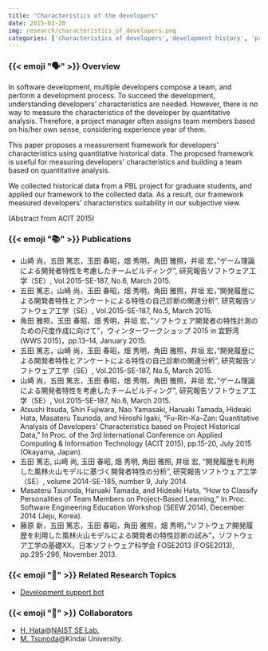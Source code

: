 ```yaml
---
title: "Characteristics of the developers"
date: 2015-03-20
img: research/characteristics_of_developers.png
categories: ['characteristics of developers','development history', 'project analysis']
---
```


### {{< emoji ":speaking_head:" >}} Overview

In software development, multiple developers compose a team, and perform a development process.
To succeed the development, understanding developers' characteristics are needed.
However, there is no way to measure the characteristics of the developer by quantitative analysis.
Therefore, a project manager often assigns team members based on his/her own sense, considering experience year of them.

This paper proposes a measurement framework for developers' characteristics using quantitative historical data.
The proposed framework is useful for measuring developers' characteristics and building a team based on quantitative analysis.

We collected historical data from a PBL project for graduate students, and applied our framework to the collected data.
As a result, our framework measured developers' characteristics suitability in our subjective view.

(Abstract from ACIT 2015)

### {{< emoji ":books:" >}} Publications

* 山崎 尚，五田 篤志，玉田 春昭，畑 秀明，角田 雅照，井垣 宏，”ゲーム理論による開発者特性を考慮したチームビルディング”, 研究報告ソフトウェア工学（SE）, Vol.2015-SE-187, No.6, March 2015.
* 五田 篤志，山崎 尚，玉田 春昭，畑 秀明，角田 雅照，井垣 宏，”開発履歴による開発者特性とアンケートによる特性の自己診断の関連分析”, 研究報告ソフトウェア工学（SE）, Vol.2015-SE-187, No.5, March 2015.
* 角田 雅照，玉田 春昭，畑 秀明，井垣 宏，”ソフトウェア開発者の特性計測のための尺度作成に向けて”，ウィンターワークショップ 2015 in 宜野湾 (WWS 2015)，pp.13–14, January 2015.
* 五田 篤志，山崎 尚，玉田 春昭，畑 秀明，角田 雅照，井垣 宏，”開発履歴による開発者特性とアンケートによる特性の自己診断の関連分析”, 研究報告ソフトウェア工学（SE）, Vol.2015-SE-187, No.5, March 2015.
* 山崎 尚，五田 篤志，玉田 春昭，畑 秀明，角田 雅照，井垣 宏，”ゲーム理論による開発者特性を考慮したチームビルディング”, 研究報告ソフトウェア工学（SE）, Vol.2015-SE-187, No.6, March 2015.
* Atsushi Itsuda, Shin Fujiwara, Nao Yamasaki, Haruaki Tamada, Hideaki Hata, Masateru Tsunoda, and Hiroshi Igaki, “Fu-Rin-Ka-Zan: Quantitative Analysis of Developers’ Characteristics based on Project Historical Data,” In Proc. of the 3rd International Conference on Applied Computing & Information Technology (ACIT 2015), pp.15-20, July 2015 (Okayama, Japan).
* 五田 篤志, 山崎 尚, 玉田 春昭, 畑 秀明, 角田 雅照, 井垣 宏, “開発履歴を利用した風林火山モデルに基づく開発者特性の分析”, 研究報告ソフトウェア工学（SE）, volume 2014-SE-185, number 9, July 2014.
* Masateru Tsunoda, Haruaki Tamada, and Hideaki Hata, “How to Classify Personalities of Team Members on Project-Based Learning,” In Proc. Software Engineering Education Workshop (SEEW 2014), December 2014 (Jeju, Korea).
* 藤原 新，五田 篤志，玉田 春昭，角田 雅照，畑 秀明，”ソフトウェア開発履歴を利用した風林火山モデルによる開発者の特性診断の試み”，ソフトウェア工学の基礎XX，日本ソフトウェア科学会 FOSE2013 (FOSE2013), pp.295-296, November 2013.

### {{< emoji ":mag_right:" >}} Related Research Topics

* [Development support bot](../development_support_bot)

### {{< emoji ":handshake:" >}} Collaborators

* [H. Hata](https://hideakihata.github.io/)@[NAIST SE Lab.](http://se-naist.jp/)
* [M. Tsunoda](https://www.info.kindai.ac.jp/~tsunoda/)@Kindai University.
